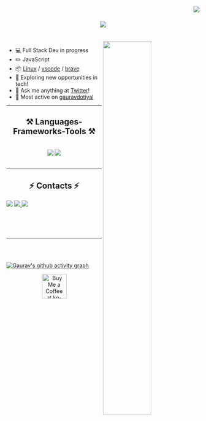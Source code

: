 <img align="right" src="https://visitor-badge.laobi.icu/badge?page_id=gauravdotiyal.gauravdotiyal" />

  <h1 align="center">
    <img src="https://readme-typing-svg.herokuapp.com/?font=Righteous&size=35&center=true&vCenter=true&width=500&height=70&duration=4000&lines=Hi+There!+👋;+I'm+Gaurav+Dotiyal!;" />
</h1>  

 

<!-- <h3 align="center">A passionate software developer from INDIA</h3> -->

<br/>

<img align="right" width="50%" src="https://github-readme-stats.vercel.app/api?username=gauravdotiyal&show_icons=true&count_private=true&theme=tokyonight&hide_border=true&card_width=300px">
 
 
- 💻 Full Stack Dev in progress
- ✏️ JavaScript 
- 📦 [Linux](https://www.linux.com/) / [vscode](https://code.visualstudio.com) / [brave](https://brave.com/)
- 🌱 Exploring new opportunities in tech!
- 💭 Ask me anything at [Twitter](https://x.com/Dotiyal_Gaurav)!
- 📌 Most active on [gauravdotiyal](https://github.com/gauravdotiyal)

 <hr/>
 
<h2 align="center">⚒️ Languages-Frameworks-Tools ⚒️</h2>
<br/>
<div align="center">
    <img src="https://skillicons.dev/icons?i=react,bootstrap,html,css,vscode,github,tailwind,git,nodejs" />
    <img src="https://skillicons.dev/icons?i=python,javascript,typescript,express,firebase,mongodb,c,nextjs,mysql,cpp" /><br>
</div>

<br/>
<hr/> 

<h2 align="center">⚡ Contacts ⚡</h2>

<div align="center> 
  <a href="mailto:gauravdotiyal33@gmail.com">
    <img src="https://img.shields.io/badge/Gmail-333333?style=for-the-badge&logo=gmail&logoColor=red" />
  </a>
  <a href="https://www.linkedin.com/in/gaurav-dotiyal-a93541255/" target="_blank">
    <img src="https://img.shields.io/badge/LinkedIn-0077B5?style=for-the-badge&logo=linkedin&logoColor=white" target="_blank" />
  </a>
  <a href="https://twitter.com/Dotiyal_Gaurav" target="_blank">
     <img src="https://img.shields.io/badge/Twitter-FF5722?style=for-the-badge&logo=todoist&logoColor=white" target="_blank" />
  </a>
</div>

<br>
<!-- <p align="center">
<a href="https://github.com/gauravdotiyal/github-readme-streak-stats"><img title="🔥 Get streak stats for your profile at git.io/streak-stats" alt="sherwyn11's streak" src="https://github-readme-streak-stats.herokuapp.com/?user=gauravdotiyal&theme=tokyonight&hide_border=true" height="192px" width="950px"/></a>
<a href="https://github.com/gauravdotiyal/github-readme-stats"><img alt="sherwyn11's Github Stats" src="https://github-readme-stats.vercel.app/api?username=gauravdotiyal&show_icons=true&count_private=true&theme=tokyonight&hide_border=true&card_width=300px" height="192px"/></a>
<a href="https://github.com/gauravdotiyal/github-readme-stats"><img alt="sherwyn11's Top Languages" src="https://github-readme-stats.vercel.app/api/top-langs/?username=gauravdotiyal&langs_count=8&layout=compact&theme=tokyonight&hide_border=true&card_width=300px" height="192px"/></a>
 </p> -->

<br/><br/>

<hr/>

<br/>

<!-- <picture>
  <source media="(prefers-color-scheme: dark)" srcset="https://raw.githubusercontent.com/gauravdotiyal/gauravdotiyal/output/github-snake-dark.svg" />
  <source media="(prefers-color-scheme: light)" srcset="https://raw.githubusercontent.com/gauravdotiyal/gauravdotiyal/output/github-snake.svg" />
  <img alt="github-snake" src="https://raw.githubusercontent.com/gauravdotiyal/gauravdotiyal/output/github-snake.svg" />
</picture> -->
<br/>

[![Gaurav's github activity graph](https://github-readme-activity-graph.vercel.app/graph?username=gauravdotiyal&bg_color=010409&color=ffffff&line=00b344&point=ffffff&area=true&hide_border=true)](https://github.com/ashutosh00710/github-readme-activity-graph)


<div align="center">
<a href='https://ko-fi.com/V7V4RAK9C' target='_blank'><img height='64' style='border:0px;height:64px;' src='https://storage.ko-fi.com/cdn/kofi1.png?v=3' border='0' alt='Buy Me a Coffee at ko-fi.com' /></a>
</div>

<br/>
